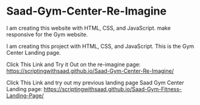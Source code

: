 # Saad-Gym-Center-Re-Imagine
I am creating this website with HTML, CSS, and JavaScript. make responsive for the Gym website.

I am creating this project with HTML, CSS, and JavaScript. This is the Gym Center Landing page.

Click This Link and Try it Out on the re-imagine page: https://scriptingwithsaad.github.io/Saad-Gym-Center-Re-Imagine/

Click This Link and try out my previous landing page Saad Gym Center Landing page: https://scriptingwithsaad.github.io/Saad-Gym-Fitness-Landing-Page/
